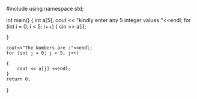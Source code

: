 
 #include <iostream>
 using namespace std;
 
  int main()
{
	int a[5];
	cout << "kindly enter any 5 integer values:"<<endl;
	for (int i = 0; i < 5; i++)
	{
		cin >> a[i];
		
	}
	
	cout<<"The Numbers are :"<<endl;
	for (int j = 0; j < 5; j++)

	{
		cout << a[j] <<endl;
	}
	return 0;
}
